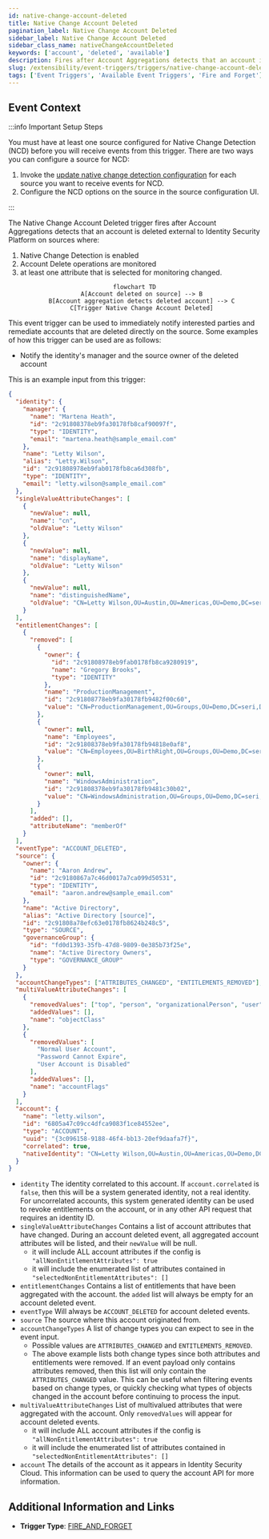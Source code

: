 ```yaml
---
id: native-change-account-deleted
title: Native Change Account Deleted
pagination_label: Native Change Account Deleted
sidebar_label: Native Change Account Deleted
sidebar_class_name: nativeChangeAccountDeleted
keywords: ['account', 'deleted', 'available']
description: Fires after Account Aggregations detects that an account is deleted external to Identity Security Platform on sources
slug: /extensibility/event-triggers/triggers/native-change-account-deleted
tags: ['Event Triggers', 'Available Event Triggers', 'Fire and Forget']
---
```


## Event Context

:::info Important Setup Steps

You must have at least one source configured for Native Change Detection (NCD) before you will receive events from this trigger. There are two ways you can configure a source for NCD:

1. Invoke the [update native change detection configuration](https://platform.sailpoint.com/docs/api/beta/put-native-change-detection-config) for each source you want to receive events for NCD.
2. Configure the NCD options on the source in the source configuration UI.

:::

The Native Change Account Deleted trigger fires after Account Aggregations detects that an account is deleted external to Identity Security Platform on sources where:

1. Native Change Detection is enabled
2. Account Delete operations are monitored
3. at least one attribute that is selected for monitoring changed.

<div align="center">

```mermaid
flowchart TD
    A[Account deleted on source] --> B
    B[Account aggregation detects deleted account] --> C
    C[Trigger Native Change Account Deleted]
```

</div>

This event trigger can be used to immediately notify interested parties and remediate accounts that are deleted directly on the source. Some examples of how this trigger can be used are as follows:

- Notify the identity's manager and the source owner of the deleted account

This is an example input from this trigger:

```json
{
  "identity": {
    "manager": {
      "name": "Martena Heath",
      "id": "2c91808378eb9fa30178fb8caf90097f",
      "type": "IDENTITY",
      "email": "martena.heath@sample_email.com"
    },
    "name": "Letty Wilson",
    "alias": "Letty.Wilson",
    "id": "2c91808978eb9fab0178fb8ca6d308fb",
    "type": "IDENTITY",
    "email": "letty.wilson@sample_email.com"
  },
  "singleValueAttributeChanges": [
    {
      "newValue": null,
      "name": "cn",
      "oldValue": "Letty Wilson"
    },
    {
      "newValue": null,
      "name": "displayName",
      "oldValue": "Letty Wilson"
    },
    {
      "newValue": null,
      "name": "distinguishedName",
      "oldValue": "CN=Letty Wilson,OU=Austin,OU=Americas,OU=Demo,DC=seri,DC=sailpointdemo,DC=com"
    }
  ],
  "entitlementChanges": [
    {
      "removed": [
        {
          "owner": {
            "id": "2c91808978eb9fab0178fb8ca9280919",
            "name": "Gregory Brooks",
            "type": "IDENTITY"
          },
          "name": "ProductionManagement",
          "id": "2c91808778eb9fa30178fb9482f00c60",
          "value": "CN=ProductionManagement,OU=Groups,OU=Demo,DC=seri,DC=sailpointdemo,DC=com"
        },
        {
          "owner": null,
          "name": "Employees",
          "id": "2c91808378eb9fa30178fb94818e0af8",
          "value": "CN=Employees,OU=BirthRight,OU=Groups,OU=Demo,DC=seri,DC=sailpointdemo,DC=com"
        },
        {
          "owner": null,
          "name": "WindowsAdministration",
          "id": "2c91808378eb9fa30178fb9481c30b02",
          "value": "CN=WindowsAdministration,OU=Groups,OU=Demo,DC=seri,DC=sailpointdemo,DC=com"
        }
      ],
      "added": [],
      "attributeName": "memberOf"
    }
  ],
  "eventType": "ACCOUNT_DELETED",
  "source": {
    "owner": {
      "name": "Aaron Andrew",
      "id": "2c9180867a7c46d0017a7ca099d50531",
      "type": "IDENTITY",
      "email": "aaron.andrew@sample_email.com"
    },
    "name": "Active Directory",
    "alias": "Active Directory [source]",
    "id": "2c91808a78efc63e0178fb8624b248c5",
    "type": "SOURCE",
    "governanceGroup": {
      "id": "fd0d1393-35fb-47d8-9809-0e385b73f25e",
      "name": "Active Directory Owners",
      "type": "GOVERNANCE_GROUP"
    }
  },
  "accountChangeTypes": ["ATTRIBUTES_CHANGED", "ENTITLEMENTS_REMOVED"],
  "multiValueAttributeChanges": [
    {
      "removedValues": ["top", "person", "organizationalPerson", "user"],
      "addedValues": [],
      "name": "objectClass"
    },
    {
      "removedValues": [
        "Normal User Account",
        "Password Cannot Expire",
        "User Account is Disabled"
      ],
      "addedValues": [],
      "name": "accountFlags"
    }
  ],
  "account": {
    "name": "letty.wilson",
    "id": "6805a47c09cc4dfca9083f1ce84552ee",
    "type": "ACCOUNT",
    "uuid": "{3c096158-9188-46f4-bb13-20ef9daafa7f}",
    "correlated": true,
    "nativeIdentity": "CN=Letty Wilson,OU=Austin,OU=Americas,OU=Demo,DC=seri,DC=sailpointdemo,DC=com"
  }
}
```

- `identity` The identity correlated to this account. If `account.correlated` is `false`, then this will be a system generated identity, not a real identity. For uncorrelated accounts, this system generated identity can be used to revoke entitlements on the account, or in any other API request that requires an identity ID.
- `singleValueAttributeChanges` Contains a list of account attributes that have changed. During an account deleted event, all aggregated account attributes will be listed, and their `newValue` will be null.
  - it will include ALL account attributes if the config is `"allNonEntitlementAttributes": true`
  - it will include the enumerated list of attributes contained in `"selectedNonEntitlementAttributes": []`
- `entitlementChanges` Contains a list of entitlements that have been aggregated with the account. the `added` list will always be empty for an account deleted event.
- `eventType` Will always be `ACCOUNT_DELETED` for account deleted events.
- `source` The source where this account originated from.
- `accountChangeTypes` A list of change types you can expect to see in the event input.
  - Possible values are `ATTRIBUTES_CHANGED` and `ENTITLEMENTS_REMOVED`.
  - The above example lists both change types since both attributes and entitlements were removed. If an event payload only contains attributes removed, then this list will only contain the `ATTRIBUTES_CHANGED` value. This can be useful when filtering events based on change types, or quickly checking what types of objects changed in the account before continuing to process the input.
- `multiValueAttributeChanges` List of multivalued attributes that were aggregated with the account. Only `removedValues` will appear for account deleted events.
  - it will include ALL account attributes if the config is `"allNonEntitlementAttributes": true`
  - it will include the enumerated list of attributes contained in `"selectedNonEntitlementAttributes": []`
- `account` The details of the account as it appears in Identity Security Cloud. This information can be used to query the account API for more information.

## Additional Information and Links

- **Trigger Type**: [FIRE_AND_FORGET](../trigger-types.md#fire-and-forget)
